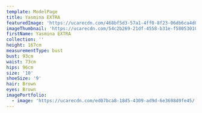 ```yaml
---
template: ModelPage
title: Yasmina EXTRA
featuredImage: 'https://ucarecdn.com/468bf5d3-57a1-4ff0-8f23-06db6ca4d029/'
imageThumbnail: 'https://ucarecdn.com/54c2b269-21df-4558-b31e-f58053010793/'
firstName: Yasmina EXTRA
collection: ''
height: 167cm
measurementType: bust
bust: 93cm
waist: 73cm
hips: 96cm
size: '10'
shoeSize: '9'
hair: Brown
eyes: Brown
imagePortfolio:
  - image: 'https://ucarecdn.com/ed07bca8-18d5-4309-ad9d-6e3698d9fe45/'
---
```


